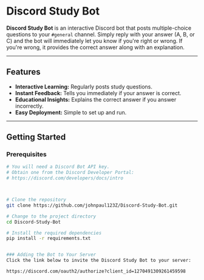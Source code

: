 # Discord Study Bot

**Discord Study Bot** is an interactive Discord bot that posts multiple-choice questions to your `#general` channel. Simply reply with your answer (A, B, or C) and the bot will immediately let you know if you're right or wrong. If you're wrong, it provides the correct answer along with an explanation.

---

## Features

- **Interactive Learning:** Regularly posts study questions.
- **Instant Feedback:** Tells you immediately if your answer is correct.
- **Educational Insights:** Explains the correct answer if you answer incorrectly.
- **Easy Deployment:** Simple to set up and run.

---

## Getting Started

### Prerequisites

```bash
# You will need a Discord Bot API key.
# Obtain one from the Discord Developer Portal:
# https://discord.com/developers/docs/intro



# Clone the repository
git clone https://github.com/johnpaul123Z/Discord-Study-Bot.git

# Change to the project directory
cd Discord-Study-Bot

# Install the required dependencies
pip install -r requirements.txt


### Adding the Bot to Your Server
Click the link below to invite the Discord Study Bot to your server:

https://discord.com/oauth2/authorize?client_id=1270491309261459598
